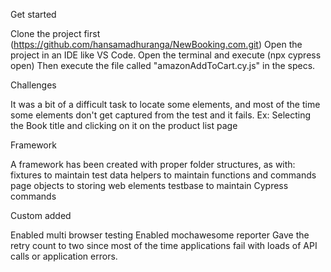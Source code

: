 Get started

Clone the project first (https://github.com/hansamadhuranga/NewBooking.com.git)
Open the project in an IDE like VS Code.
Open the terminal and execute (npx cypress open)
Then execute the file called "amazonAddToCart.cy.js" in the specs.


Challenges

It was a bit of a difficult task to locate some elements, and most of the time some elements don't get captured from the test and it fails. Ex: Selecting the Book title and clicking on it on the product list page

Framework

A framework has been created with proper folder structures, as with: fixtures to maintain test data helpers to maintain functions and commands page objects to storing web elements testbase to maintain Cypress commands

Custom added

Enabled multi browser testing
Enabled mochawesome reporter
Gave the retry count to two since most of the time applications fail with loads of API calls or application errors.
